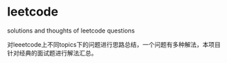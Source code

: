 # leetcode
solutions and thoughts of leetcode questions 

对leeetcode上不同topics下的问题进行思路总结，一个问题有多种解法，本项目针对经典的面试题进行解法汇总。
